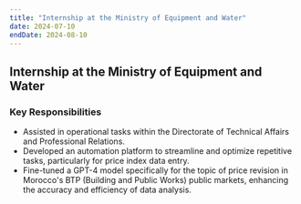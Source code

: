 ```yaml
---
title: "Internship at the Ministry of Equipment and Water"
date: 2024-07-10
endDate: 2024-08-10
---
```


## Internship at the Ministry of Equipment and Water

### Key Responsibilities

- Assisted in operational tasks within the Directorate of Technical Affairs and Professional Relations.
- Developed an automation platform to streamline and optimize repetitive tasks, particularly for price index data entry.
- Fine-tuned a GPT-4 model specifically for the topic of price revision in Morocco's BTP (Building and Public Works) public markets, enhancing the accuracy and efficiency of data analysis.
